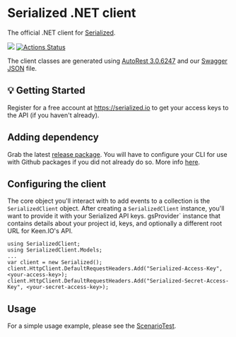 # Serialized .NET client

The official .NET client for [Serialized](https://serialized.io).

[![](https://tokei.rs/b1/github/serialized-io/client-dotnet)](https://github.com/serialized-io/client-dotnet)
[![Actions Status](https://github.com/serialized-io/client-dotnet/workflows/Build%20&%20Test/badge.svg)](https://github.com/serialized-io/client-dotnet/actions)

The client classes are generated using [AutoRest 3.0.6247](https://github.com/Azure/autorest) and our [Swagger JSON](https://serialized.io/api.json) file.

## 💡 Getting Started

Register for a free account at https://serialized.io to get your access keys to the API (if you haven't already).


## Adding dependency

Grab the latest [release package](https://github.com/serialized-io/client-dotnet/packages/).
You will have to configure your CLI for use with Github packages if you did not already do so.
More info [here](https://docs.github.com/en/free-pro-team@latest/packages/using-github-packages-with-your-projects-ecosystem/configuring-dotnet-cli-for-use-with-github-packages).

## Configuring the client

The core object you'll interact with to add events to a collection is the `SerializedClient` object. After creating a `SerializedClient` instance, you'll want to provide it with your Serialized API keys. gsProvider` instance that contains details about your project id, keys, and optionally a different root URL for Keen.IO's API.

```
using SerializedClient;
using SerializedClient.Models;
...
var client = new Serialized();
client.HttpClient.DefaultRequestHeaders.Add("Serialized-Access-Key", <your-access-key>);
client.HttpClient.DefaultRequestHeaders.Add("Serialized-Secret-Access-Key", <your-secret-access-key>);
```

## Usage

For a simple usage example, please see the [ScenarioTest](https://github.com/serialized-io/client-dotnet/blob/main/SerializedClientTest/ScenarioTest.cs).



